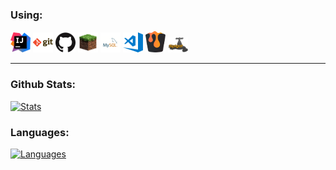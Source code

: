 ### Using:

[![IntelliJ IDEA](https://raw.githubusercontent.com/booky10/booky10/master/img/idea.png)](https://www.jetbrains.com/idea/)
[![Git](https://raw.githubusercontent.com/booky10/booky10/master/img/git.png)](https://git-scm.com/)
[![GitHub](https://raw.githubusercontent.com/booky10/booky10/master/img/github.png)](https://github.com/)
[![Minecraft](https://raw.githubusercontent.com/booky10/booky10/master/img/grass.png)](https://minecraft.net/)
[![MySQL](https://raw.githubusercontent.com/booky10/booky10/master/img/mysql.png)](https://www.mysql.com/)
[![VisualStudio Code](https://raw.githubusercontent.com/booky10/booky10/master/img/visual-studio-code.png)](https://code.visualstudio.com/)
[![Bukkit](https://raw.githubusercontent.com/booky10/booky10/master/img/bukkit.png)](https://getbukkit.org/)
[![SpigotMC](https://raw.githubusercontent.com/booky10/booky10/master/img/spigot.png)](https://spigotmc.org/)

---

### Github Stats:

[![Stats](https://github-readme-stats.codestackr.vercel.app/api?username=booky10&show_icons=true&hide_border=true&hide_title=true&include_all_commits=true&count_private=true&bg_color=0d1117&text_color=f0f6fc&hide_border=true)](https://github.com/booky10/)

### Languages:

[![Languages](https://github-readme-stats.vercel.app/api/top-langs/?username=booky10&hide_title=true&bg_color=0d1117&text_color=f0f6fc&hide_border=true)](https://github.com/booky10/)
